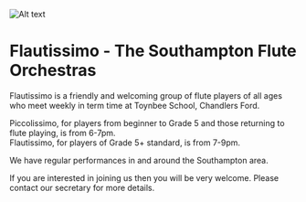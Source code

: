 
![Alt text](https://lynneflute.github.io/Flautissimo/romsey2022.jpg "Flautissimo at Romsey bandstand July 2022")

# Flautissimo - The Southampton Flute Orchestras

Flautissimo is a friendly and welcoming group of flute players of all ages who meet weekly in term time at Toynbee School, Chandlers Ford.  

Piccolissimo, for players from beginner to Grade 5 and those returning to flute playing, is from 6-7pm.  
Flautissimo, for players of Grade 5+ standard, is from 7-9pm.

We have regular performances in and around the Southampton area.

If you are interested in joining us then you will be very welcome.  Please contact our secretary for more details.
